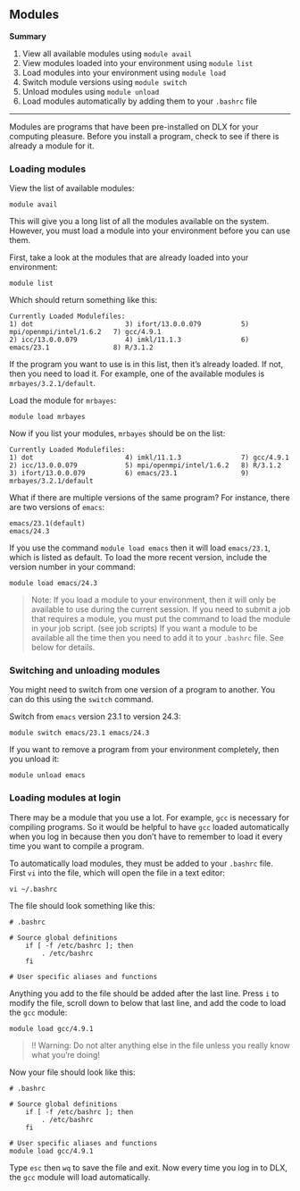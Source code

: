 ## Modules

**Summary**

1. View all available modules using `module avail`
2. View modules loaded into your environment using `module list`
3. Load modules into your environment using `module load`
4. Switch module versions using `module switch`
4. Unload modules using `module unload`
5. Load modules automatically by adding them to your `.bashrc` file

----

Modules are programs that have been pre-installed on DLX for your computing pleasure. Before you install a program, check to see if there is already a module for it. 

### Loading modules

View the list of available modules:
```
module avail
```

This will give you a long list of all the modules available on the system. However, you must load a module into your environment before you can use them.

First, take a look at the modules that are already loaded into your environment:
```
module list
```

Which should return something like this:
```
Currently Loaded Modulefiles:
1) dot                       3) ifort/13.0.0.079          5) mpi/openmpi/intel/1.6.2   7) gcc/4.9.1
2) icc/13.0.0.079            4) imkl/11.1.3               6) emacs/23.1                8) R/3.1.2
```

If the program you want to use is in this list, then it’s already loaded. If not, then you need to load it. For example, one of the available modules is `mrbayes/3.2.1/default`.

Load the module for `mrbayes`:
```
module load mrbayes
```

Now if you list your modules, `mrbayes` should be on the list:
```
Currently Loaded Modulefiles:
1) dot                       4) imkl/11.1.3               7) gcc/4.9.1
2) icc/13.0.0.079            5) mpi/openmpi/intel/1.6.2   8) R/3.1.2
3) ifort/13.0.0.079          6) emacs/23.1                9) mrbayes/3.2.1/default
```

What if there are multiple versions of the same program? For instance, there are two versions of `emacs`:
```
emacs/23.1(default)
emacs/24.3
```

If you use the command `module load emacs` then it will load `emacs/23.1`, which is listed as default. To load the more recent version, include the version number in your command:
```
module load emacs/24.3
```

> Note: If you load a module to your environment, then it will only be available to use during the current session. If you need to submit a job that requires a module, you must put the command to load the module in your job script. (see job scripts) If you want a module to be available all the time then you need to add it to your `.bashrc` file. See below for details.

### Switching and unloading modules

You might need to switch from one version of a program to another. You can do this using the `switch` command.

Switch from `emacs` version 23.1 to version 24.3:
```
module switch emacs/23.1 emacs/24.3
```

If you want to remove a program from your environment completely, then you unload it:
```
module unload emacs
```

### Loading modules at login

There may be a module that you use a lot. For example, `gcc` is necessary for compiling programs. So it would be helpful to have `gcc` loaded automatically when you log in because then you don’t have to remember to load it every time you want to compile a program.

To automatically load modules, they must be added to your `.bashrc` file. First `vi` into the file, which will open the file in a text editor:
```
vi ~/.bashrc
```

The file should look something like this:
```
# .bashrc
	
# Source global definitions
	if [ -f /etc/bashrc ]; then
		. /etc/bashrc
	fi
	
# User specific aliases and functions
```

Anything you add to the file should be added after the last line. Press `i` to modify the file, scroll down to below that last line, and add the code to load the `gcc` module:
```
module load gcc/4.9.1
```

> :bangbang: Warning: Do not alter anything else in the file unless you really know what you’re doing!

Now your file should look like this:
```
# .bashrc
	
# Source global definitions
	if [ -f /etc/bashrc ]; then
		. /etc/bashrc
	fi
	
# User specific aliases and functions
module load gcc/4.9.1
```

Type `esc` then `wq` to save the file and exit. Now every time you log in to DLX, the `gcc` module will load automatically.

